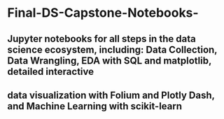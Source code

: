 # Final-DS-Capstone-Notebooks-
## Jupyter notebooks for all steps in the data science ecosystem, including: Data Collection, Data Wrangling, EDA with SQL and matplotlib, detailed interactive 
## data visualization with Folium and Plotly Dash, and Machine Learning with scikit-learn 
